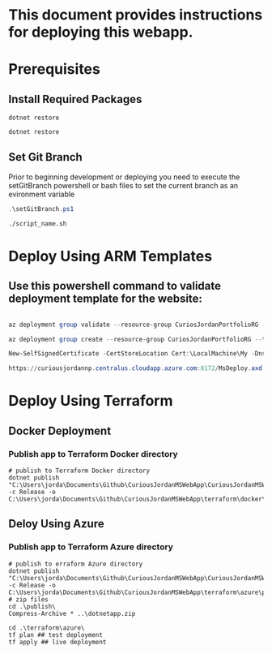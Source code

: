 # This document provides instructions for deploying this webapp.

# Prerequisites

## Install Required Packages
```pwsh
dotnet restore
```
```sh
dotnet restore
```

## Set Git Branch
Prior to beginning development or deploying you need to execute the setGitBranch powershell or bash files to set the current branch as an evironment variable

```powershell
.\setGitBranch.ps1
```

```bash
./script_name.sh
```


# Deploy Using ARM Templates
## Use this powershell command to validate deployment template for the website:

```powershell

az deployment group validate --resource-group CuriosJordanPortfolioRG --template-file azuredeploy.json --parameters vmName=CuriousJordanNP adminUsername=adminUsername adminPassword=adminPassword dnsNameForPublicIP=curiousjordannp

az deployment group create --resource-group CuriosJordanPortfolioRG --template-file azuredeploy.json --parameters vmName=CuriousJordanNP adminUsername=curiousjordanadmin adminPassword=DO4bdJUDyYt1FR dnsNameForPublicIP=curiousjordannp

New-SelfSignedCertificate -CertStoreLocation Cert:\LocalMachine\My -DnsName "curiousjordannp.centralus.cloudapp.azure.com"

https://curiousjordannp.centralus.cloudapp.azure.com:8172/MsDeploy.axd


```

# Deploy Using Terraform

## Docker Deployment

### Publish app to Terraform Docker directory
```pwsh
# publish to Terraform Docker directory
dotnet publish "C:\Users\jorda\Documents\Github\CuriousJordanMSWebApp\CuriousJordanMSWebApp" -c Release -o C:\Users\jorda\Documents\Github\CuriousJordanMSWebApp\terraform\docker\publish
```

## Deloy Using Azure

### Publish app to Terraform Azure directory
```pwsh
# publish to erraform Azure directory
dotnet publish "C:\Users\jorda\Documents\Github\CuriousJordanMSWebApp\CuriousJordanMSWebApp" -c Release -o C:\Users\jorda\Documents\Github\CuriousJordanMSWebApp\terraform\azure\publish
# zip files
cd .\publish\
Compress-Archive * ..\dotnetapp.zip
```

```pwsh
cd .\terraform\azure\
tf plan ## test deployment
tf apply ## live deployment
```